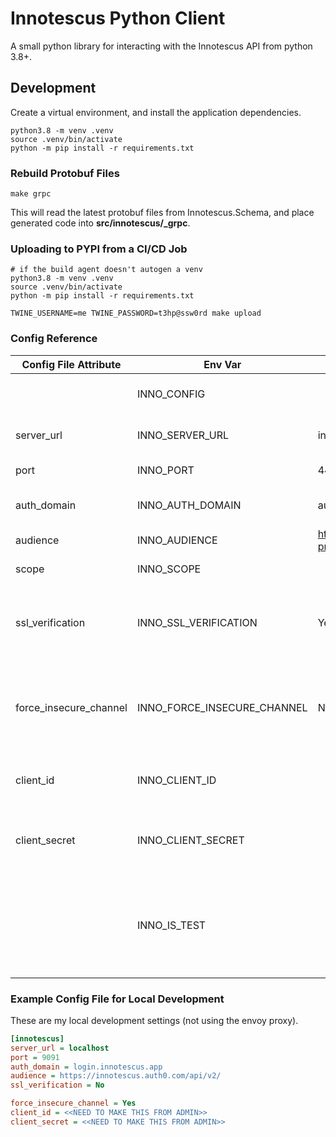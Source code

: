 # Innotescus Python Client

A small python library for interacting with the Innotescus API
from python 3.8+.

## Development

Create a virtual environment, and install the application dependencies.

```shell
python3.8 -m venv .venv
source .venv/bin/activate
python -m pip install -r requirements.txt
```

### Rebuild Protobuf Files

```shell
make grpc
```

This will read the latest protobuf files from Innotescus.Schema,
and place generated code into **src/innotescus/_grpc**.

### Uploading to PYPI from a CI/CD Job

```shell
# if the build agent doesn't autogen a venv
python3.8 -m venv .venv
source .venv/bin/activate
python -m pip install -r requirements.txt

TWINE_USERNAME=me TWINE_PASSWORD=t3hp@ssw0rd make upload 
```

### Config Reference

| Config File Attribute     | Env Var                       | default                                   | description                                       |
| ----                      | ----                          | ----                                      | ----                                              |
|                           | INNO_CONFIG                   |                                           | File path for addition .ini config                |
| server_url                | INNO_SERVER_URL               | innotescus.app                            | Innotescus API domain name                        |
| port                      | INNO_PORT                     | 443                                       | Innotescus API port                               |
| auth_domain               | INNO_AUTH_DOMAIN              | auth.innotescus.app                       | Domain for OAuth2 requests                        |
| audience                  | INNO_AUDIENCE                 | https://innotescus-prod.auth0.com/api/v2/ | OAuth2 Audience                                   |
| scope                     | INNO_SCOPE                    |                                           | OAuth2 Scope                                      |
| ssl_verification          | INNO_SSL_VERIFICATION         | Yes                                       | Validate TLS Cert validity when making requests   |
| force_insecure_channel    | INNO_FORCE_INSECURE_CHANNEL   | No                                        | When true, make requests to API without TLS (must be to localhost) |
| client_id                 | INNO_CLIENT_ID                |                                           | Innotescus API Client ID (see: admin)             |
| client_secret             | INNO_CLIENT_SECRET            |                                           | Innotescus API Client Secret (see: admin)         |
|                           | INNO_IS_TEST                  |                                           | If set to any value, tells Innotescus this is a test run (so skip things like version checks) |


### Example Config File for Local Development

These are my local development settings (not using the envoy proxy).

```ini
[innotescus]
server_url = localhost
port = 9091
auth_domain = login.innotescus.app
audience = https://innotescus.auth0.com/api/v2/
ssl_verification = No

force_insecure_channel = Yes
client_id = <<NEED TO MAKE THIS FROM ADMIN>>
client_secret = <<NEED TO MAKE THIS FROM ADMIN>>
```
